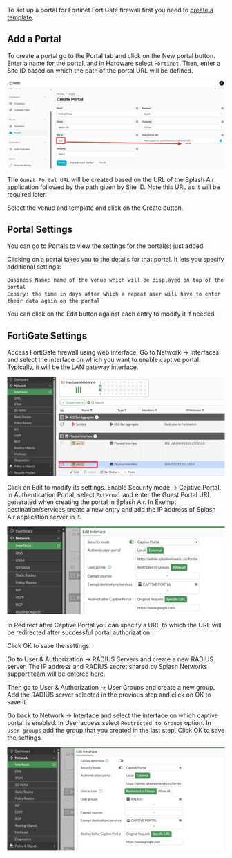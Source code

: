 To set up a portal for Fortinet FortiGate firewall first you need to [create a template](../defining-templates.md).

## Add a Portal

To create a portal go to the Portal tab and click on the New portal button. Enter a name for the portal, and in Hardware select `Fortinet`. Then, enter a Site ID based on which the path of the portal URL will be defined.

![Fortinet Portal](../assets/images/fortinet/portal-url.png)

The `Guest Portal URL` will be created based on the URL of the Splash Air application followed by the path given by Site ID. Note this URL as it will be required later.

Select the venue and template and click on the Create button.

## Portal Settings

You can go to Portals to view the settings for the portal(s) just added.

Clicking on a portal takes you to the details for that portal. It lets you specify additional settings:

```
Business Name: name of the venue which will be displayed on top of the portal
Expiry: the time in days after which a repeat user will have to enter their data again on the portal
```

You can click on the Edit button against each entry to modify it if needed.

## FortiGate Settings

Access FortiGate firewall using web interface. Go to Network -> Interfaces and select the interface on which you want to enable captive portal. Typically, it will be the LAN gateway interface.

![Fortigate interface](../assets/images/fortinet/interface.png)

Click on Edit to modify its settings. Enable Security mode -> Captive Portal. In Authentication Portal, select `External` and enter the Guest Portal URL generated when creating the portal in Splash Air. In Exempt destination/services create a new entry and add the IP address of Splash Air application server in it.

![Fortigate Interface Settings](../assets/images/fortinet/interface-settings.png)

In Redirect after Captive Portal you can specify a URL to which the URL will be redirected after successful portal authorization.

Click OK to save the settings.

Go to User & Authorization -> RADIUS Servers and create a new RADIUS server. The IP address and RADIUS secret shared by Splash Networks support team will be entered here.

Then go to User & Authorization -> User Groups and create a new group. Add the RADIUS server selected in the previous step and click on OK to save it.

Go back to Network -> Interface and select the interface on which captive portal is enabled. In User access select `Restricted to Groups` option. In `User groups` add the group that you created in the last step. Click OK to save the settings.

![Fortigate Interface Settings](../assets/images/fortinet/interface-settings-2.png)